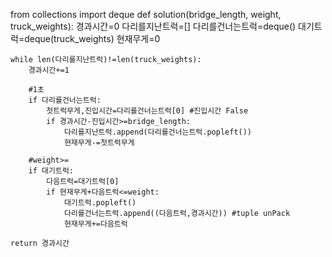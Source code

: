 from collections import deque
def solution(bridge_length, weight, truck_weights):
    경과시간=0
    다리를지난트럭=[]
    다리를건너는트럭=deque()
    대기트럭=deque(truck_weights) 
    현재무게=0

    while len(다리를지난트럭)!=len(truck_weights):
        경과시간+=1

        #1초
        if 다리를건너는트럭:
            첫트럭무게,진입시간=다리를건너는트럭[0] #진입시간 False
            if 경과시간-진입시간>=bridge_length:
                다리를지난트럭.append(다리를건너는트럭.popleft())
                현재무게-=첫트럭무게

        #weight>=
        if 대기트럭:
            다음트럭=대기트럭[0]
            if 현재무게+다음트럭<=weight:
                대기트럭.popleft()
                다리를건너는트럭.append((다음트럭,경과시간)) #tuple unPack
                현재무게+=다음트럭

    return 경과시간
